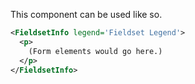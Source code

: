 This component can be used like so.

```xml
<FieldsetInfo legend='Fieldset Legend'>
  <p>
    (Form elements would go here.)
  </p>
</FieldsetInfo>
```